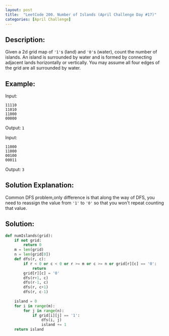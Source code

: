 ```yaml
---
layout: post
title:  "LeetCode 200. Number of Islands (April Challenge Day #17)" 
categories: [April Challenge]
---
```

## Description:
Given a 2d grid map of `'1'`s (land) and `'0'`s (water), count the number of islands. An island is surrounded by water and is formed by connecting adjacent lands horizontally or vertically. You may assume all four edges of the grid are all surrounded by water.

## Example:
Input:
```
11110
11010
11000
00000
```

Output: `1`

Input:
```
11000
11000
00100
00011
```

Output: `3`

## Solution Explanation:
Common DFS problem,only difference is that along the way of DFS, you need to reassign the value from `'1'` to `'0'` so that you won't repeat counting that value.

## Solution:

```python
def numIslands(grid):
    if not grid:
        return 0
    m = len(grid)
    n = len(grid[0])
    def dfs(r, c):
        if r < 0 or c < 0 or r >= m or c >= n or grid[r][c] == '0':
            return
        grid[r][c] = '0'
        dfs(r+1, c)
        dfs(r-1, c)
        dfs(r, c+1)
        dfs(r, c-1)
    
    island = 0
    for i in range(m):
        for j in range(n):
            if grid[i][j] == '1':
                dfs(i, j)
                island += 1
    return island
```
